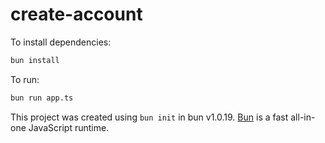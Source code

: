 # create-account

To install dependencies:

```bash
bun install
```

To run:

```bash
bun run app.ts
```

This project was created using `bun init` in bun v1.0.19. [Bun](https://bun.sh) is a fast all-in-one JavaScript runtime.

